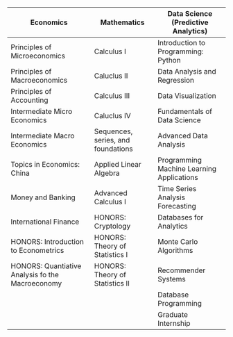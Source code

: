 |Economics|Mathematics|Data Science (Predictive Analytics)|
|----|----|----|
|Principles of Microeconomics|Calculus I|Introduction to Programming: Python|
|Principles of Macroeconomics|Caluclus II| Data Analysis and Regression |
|Principles of Accounting|Calculus III| Data Visualization |
|Intermediate Micro Economics|Caluclus IV| Fundamentals of Data Science| 
|Intermediate Macro Economics|Sequences, series, and foundations| Advanced Data Analysis |
|Topics in Economics: China|Applied Linear Algebra| Programming Machine Learning Applications |
|Money and Banking|Advanced Calculus I| Time Series Analysis Forecasting |
|International Finance|HONORS: Cryptology| Databases for Analytics | Advanced Data Mining |
|HONORS: Introduction to Econometrics|HONORS: Theory of Statistics I | Monte Carlo Algorithms |
|HONORS: Quantiative Analysis fo the Macroeconomy|HONORS: Theory of Statistics II | Recommender Systems |
||| Database Programming |
||| Graduate Internship |
 
